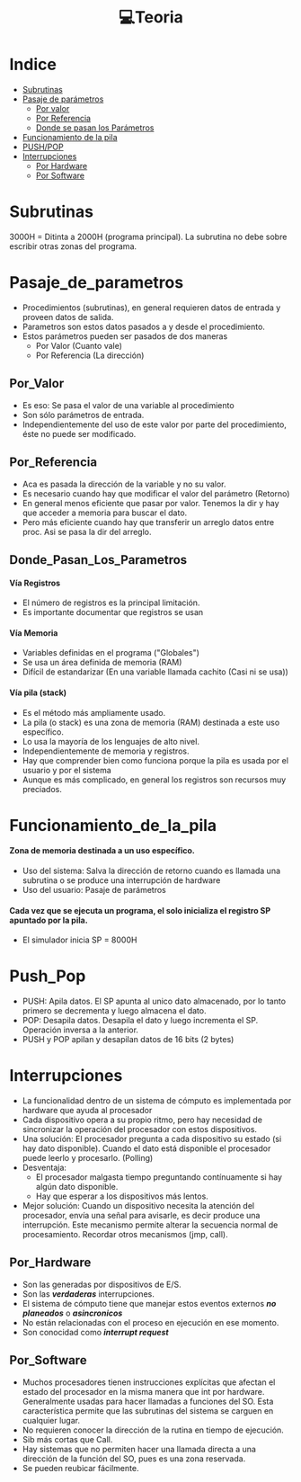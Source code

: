 <h1 align="center"> 💻Teoria</h1>

Indice
======
   * [Subrutinas](#Subrutinas)
   * [Pasaje de parámetros](#Pasaje_de_parametros)
     * [Por valor](#Por_Valor)
     * [Por Referencia](#Por_Referencia)
     * [Donde se pasan los Parámetros](#Donde_Pasan_Los_Parametros)
   * [Funcionamiento de la pila](#Funcionamiento_de_la_pila)
   * [PUSH/POP](#Push_Pop)
   * [Interrupciones](#Interrupciones)
     * [Por Hardware](#Por_Hardware) 
     * [Por Software](#Por_Software) 


Subrutinas
==========

3000H = Ditinta a 2000H (programa principal). La subrutina no debe sobre escribir otras zonas del programa.

Pasaje_de_parametros
====================

- Procedimientos (subrutinas), en general requieren datos de entrada y proveen datos de salida.
- Parametros son estos datos pasados a y desde el procedimiento.
- Estos parámetros pueden ser pasados de dos maneras
  - Por Valor (Cuanto vale)
  - Por Referencia (La dirección)

Por_Valor
--------
- Es eso: Se pasa el valor de una variable al procedimiento
- Son sólo parámetros de entrada.
- Independientemente del uso de este valor por parte del procedimiento, éste no puede ser modificado.

Por_Referencia
--------------
- Aca es pasada la dirección de la variable y no su valor.
- Es necesario cuando hay que modificar el valor del parámetro (Retorno)
- En general menos eficiente que pasar por valor. Tenemos la dir y hay que acceder a memoria para buscar el dato.
- Pero más eficiente cuando hay que transferir un arreglo datos entre proc. Asi se pasa la dir del arreglo.

Donde_Pasan_Los_Parametros
--------------------------
#### Vía Registros
- El número de registros es la principal limitación.
- Es importante documentar que registros se usan

#### Vía Memoria
- Variables definidas en el programa ("Globales")
- Se usa un área definida de memoria (RAM)
- Difícil de estandarizar (En una variable llamada cachito (Casi ni se usa))

#### Vía pila (stack) 
- Es el método más ampliamente usado.
- La pila (o stack) es una zona de memoria (RAM) destinada a este uso específico.
- Lo usa la mayoría de los lenguajes de alto nivel.
- Independientemente de memoria y registros.
- Hay que comprender bien como funciona porque la pila es usada por el usuario y por el sistema
- Aunque es más complicado, en general los registros son recursos muy preciados.

Funcionamiento_de_la_pila
=========================

#### Zona de memoria destinada a un uso específico.
- Uso del sistema: Salva la dirección de retorno cuando es llamada una subrutina o se produce una interrupción de hardware
- Uso del usuario: Pasaje de parámetros

#### Cada vez que se ejecuta un programa, el solo inicializa el registro SP apuntado por la pila.
- El simulador inicia SP = 8000H

Push_Pop
========
- PUSH: Apila datos. El SP apunta al unico dato almacenado, por lo tanto primero se decrementa y luego almacena el dato.
- POP: Desapila datos. Desapila el dato y luego incrementa el SP. Operación inversa a la anterior.
- PUSH y POP apilan y desapilan datos de 16 bits (2 bytes)

Interrupciones
==============
- La funcionalidad dentro de un sistema de cómputo es implementada por hardware que ayuda al procesador
- Cada dispositivo opera a su propio ritmo, pero hay necesidad de sincronizar la operación del procesador con estos dispositivos.
- Una solución: El procesador pregunta a cada dispositivo su estado (si hay dato disponible). Cuando el dato está disponible el procesador puede leerlo y procesarlo. (Polling)
- Desventaja:
  - El procesador malgasta tiempo preguntando contínuamente si hay algún dato disponible.
  - Hay que esperar a los dispositivos más lentos.
- Mejor solución: Cuando un dispositivo necesita la atención del procesador, envía una señal para avisarle, es decir produce una interrupción. Este mecanismo permite alterar la secuencia normal de procesamiento. Recordar otros mecanismos (jmp, call).

Por_Hardware
------------
- Son las generadas por dispositivos de E/S.
- Son las ***verdaderas*** interrupciones.
- El sistema de cómputo tiene que manejar estos eventos externos ***no planeados*** o ***asincronicos***
- No están relacionadas con el proceso en ejecución en ese momento.
- Son conocidad como ***interrupt request***

Por_Software
------------
- Muchos procesadores tienen instrucciones explícitas que afectan el estado del procesador en la misma manera que int por hardware. Generalmente usadas para hacer llamadas a funciones del SO. Esta característica permite que las subrutinas del sistema se carguen en cualquier lugar.
- No requieren conocer la dirección de la rutina en tiempo de ejecución.
- Sib más cortas que Call.
- Hay sistemas que no permiten hacer una llamada directa a una dirección de la función del SO, pues es una zona reservada.
- Se pueden reubicar fácilmente.
